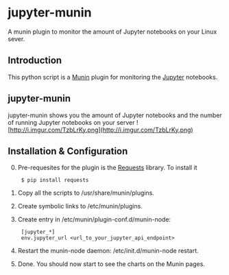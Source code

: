 # jupyter-munin

A munin plugin to monitor the amount of Jupyter notebooks on your Linux sever.

## Introduction

   This python script is a [Munin](http://munin-monitoring.org) plugin for monitoring the [Jupyter](http://jupyter.org/) notebooks.

## jupyter-munin
jupyter-munin shows you the amount of Jupyter notebooks and the number of running Jupyter notebooks on your server
![http://i.imgur.com/TzbLrKy.png](http://i.imgur.com/TzbLrKy.png)

## Installation & Configuration

0. Pre-requesites for the plugin is the [Requests](http://docs.python-requests.org/en/master/) library. To install it  

        $ pip install requests

1. Copy all the scripts to /usr/share/munin/plugins.

2. Create symbolic links to /etc/munin/plugins.

3. Create entry in /etc/munin/plugin-conf.d/munin-node:

        [jupyter_*]  
        env.jupyter_url <url_to_your_jupyter_api_endpoint>  

4. Restart the munin-node daemon: /etc/init.d/munin-node restart.

5. Done. You should now start to see the charts on the Munin pages.
